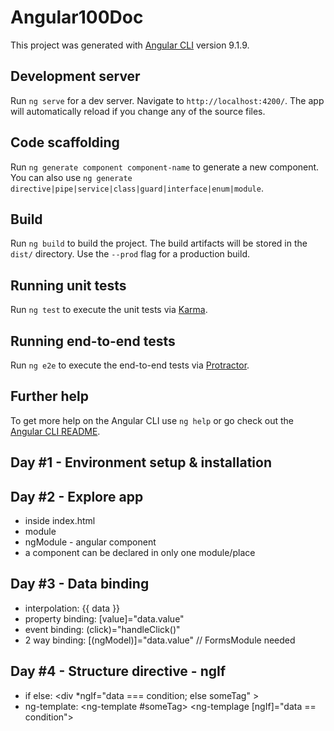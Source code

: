 # Angular100Doc

This project was generated with [Angular CLI](https://github.com/angular/angular-cli) version 9.1.9.

## Development server

Run `ng serve` for a dev server. Navigate to `http://localhost:4200/`. The app will automatically reload if you change any of the source files.

## Code scaffolding

Run `ng generate component component-name` to generate a new component. You can also use `ng generate directive|pipe|service|class|guard|interface|enum|module`.

## Build

Run `ng build` to build the project. The build artifacts will be stored in the `dist/` directory. Use the `--prod` flag for a production build.

## Running unit tests

Run `ng test` to execute the unit tests via [Karma](https://karma-runner.github.io).

## Running end-to-end tests

Run `ng e2e` to execute the end-to-end tests via [Protractor](http://www.protractortest.org/).

## Further help

To get more help on the Angular CLI use `ng help` or go check out the [Angular CLI README](https://github.com/angular/angular-cli/blob/master/README.md).

## Day #1 - Environment setup & installation

## Day #2 - Explore app

- <app-root> inside index.html
- module
- ngModule - angular component
- a component can be declared in only one module/place 

## Day #3 - Data binding

- interpolation: {{ data }}
- property binding: [value]="data.value"
- event binding: (click)="handleClick()"
- 2 way binding: [(ngModel)]="data.value" // FormsModule needed

## Day #4 - Structure directive - ngIf

- if else: <div *ngIf="data === condition; else someTag" >
- ng-template: <ng-template #someTag>
            <ng-templage [ngIf]="data == condition"><div></div></ng-template>
